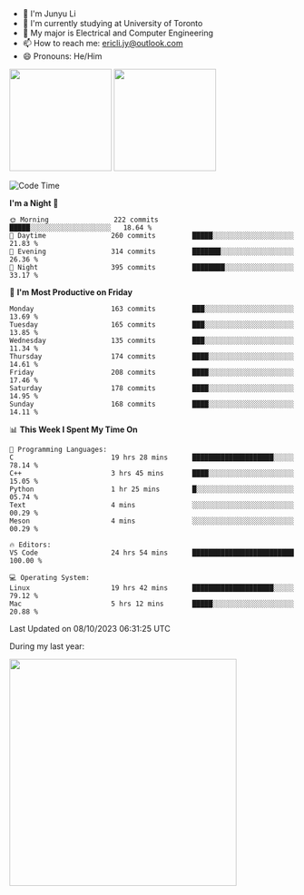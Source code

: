 ### 
- 👨 I'm Junyu Li
- 📖 I'm currently studying at University of Toronto
- 🌱 My major is Electrical and Computer Engineering
- 📫 How to reach me: ericli.jy@outlook.com
- 😄 Pronouns: He/Him

<p align="left">  
  <img height="180em" src="https://github-readme-stats-git-master-ericjyli.vercel.app/api?username=ericjyli&theme=tokyonight&show_icons=true&count_private=true&include_orgs=true" />
  <img height="180em" src="https://github-readme-stats-git-master-ericjyli.vercel.app/api/top-langs/?username=ericjyli&theme=tokyonight&count_private=true&include_orgs=true&include_orgs=true&layout=compact" />
</p>

<!--START_SECTION:waka-->
![Code Time](http://img.shields.io/badge/Code%20Time-228%20hrs%2049%20mins-blue)

**I'm a Night 🦉** 

```text
🌞 Morning                222 commits         █████░░░░░░░░░░░░░░░░░░░░   18.64 % 
🌆 Daytime                260 commits         █████░░░░░░░░░░░░░░░░░░░░   21.83 % 
🌃 Evening                314 commits         ███████░░░░░░░░░░░░░░░░░░   26.36 % 
🌙 Night                  395 commits         ████████░░░░░░░░░░░░░░░░░   33.17 % 
```
📅 **I'm Most Productive on Friday** 

```text
Monday                   163 commits         ███░░░░░░░░░░░░░░░░░░░░░░   13.69 % 
Tuesday                  165 commits         ███░░░░░░░░░░░░░░░░░░░░░░   13.85 % 
Wednesday                135 commits         ███░░░░░░░░░░░░░░░░░░░░░░   11.34 % 
Thursday                 174 commits         ████░░░░░░░░░░░░░░░░░░░░░   14.61 % 
Friday                   208 commits         ████░░░░░░░░░░░░░░░░░░░░░   17.46 % 
Saturday                 178 commits         ████░░░░░░░░░░░░░░░░░░░░░   14.95 % 
Sunday                   168 commits         ████░░░░░░░░░░░░░░░░░░░░░   14.11 % 
```


📊 **This Week I Spent My Time On** 

```text
💬 Programming Languages: 
C                        19 hrs 28 mins      ████████████████████░░░░░   78.14 % 
C++                      3 hrs 45 mins       ████░░░░░░░░░░░░░░░░░░░░░   15.05 % 
Python                   1 hr 25 mins        █░░░░░░░░░░░░░░░░░░░░░░░░   05.74 % 
Text                     4 mins              ░░░░░░░░░░░░░░░░░░░░░░░░░   00.29 % 
Meson                    4 mins              ░░░░░░░░░░░░░░░░░░░░░░░░░   00.29 % 

🔥 Editors: 
VS Code                  24 hrs 54 mins      █████████████████████████   100.00 % 

💻 Operating System: 
Linux                    19 hrs 42 mins      ████████████████████░░░░░   79.12 % 
Mac                      5 hrs 12 mins       █████░░░░░░░░░░░░░░░░░░░░   20.88 % 
```


 Last Updated on 08/10/2023 06:31:25 UTC
<!--END_SECTION:waka-->

<p> During my last year: </p>
<img height="400em" src="https://github-readme-stats-git-master-ericjyli.vercel.app/api/wakatime?username=ericjyli&layout=compact&theme=tokyonight" />

<!--
Here are some ideas to get you started:

- 🔭 I’m currently working on ...
- 🌱 I’m currently learning ...
- 👯 I’m looking to collaborate on ...
- 🤔 I’m looking for help with ...
- 💬 Ask me about ...
- 📫 How to reach me: ...
- 😄 Pronouns: ...
- ⚡ Fun fact: ...
-->
